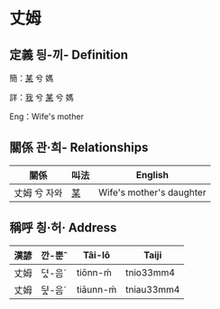# 丈姆
## 定義 딍-끼- Definition
簡：[某](member18.md) 兮 媽

詳：[我](member1.md) 兮 [某](member18.md) 兮 媽

Eng：Wife's mother

## 關係 관·희- Relationships

關係 | 叫法 | English
--- | --- | --- 
丈姆 兮 자와 | [某](member18.md) | Wife's mother's daughter


## 稱呼 칑·허· Address

漢諺 | 깐-뿐ˆ | Tâi-lô | Taiji
--- | --- | --- | --- 
丈姆 | 뎌ᇫ-음ˊ | tiōnn-ḿ | tnio33mm4 
丈姆 | ᄃᆤᇫ-음ˊ | tiāunn-ḿ | tniau33mm4 
